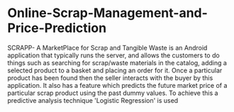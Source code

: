 # Online-Scrap-Management-and-Price-Prediction
SCRAPP- A MarketPlace for Scrap and Tangible Waste is an Android application that typically runs the server, and allows the customers to do things such as searching for scrap/waste materials in the catalog, adding a selected product to a basket and placing an order for it. Once a particular product has been found then the seller interacts with the buyer by this application. It also has a feature which predicts the future market price of a particular scrap product using the past dummy values. To achieve this a predictive analysis technique 'Logistic Regression' is used
